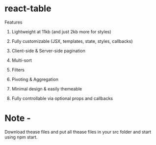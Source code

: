 # react-table
Features

1. Lightweight at 11kb (and just 2kb more for styles)

2. Fully customizable (JSX, templates, state, styles, callbacks)

3. Client-side & Server-side pagination

4. Multi-sort

5. Filters

6. Pivoting & Aggregation

7. Minimal design & easily themeable

8. Fully controllable via optional props and callbacks


# Note -

Download thease files and put all thease files in your src folder and start using npm start.
